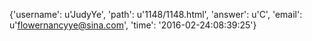{'username': u'JudyYe', 'path': u'1148/1148.html', 'answer': u'C', 'email': u'flowernancyye@sina.com', 'time': '2016-02-24:08:39:25'}